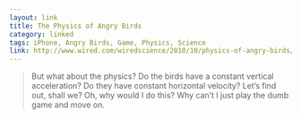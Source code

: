 ```yaml
---
layout: link
title: The Physics of Angry Birds
category: linked
tags: iPhone, Angry Birds, Game, Physics, Science
link: http://www.wired.com/wiredscience/2010/10/physics-of-angry-birds/
---
```


> But what about the physics? Do the birds have a constant vertical acceleration? Do they have constant horizontal velocity? Let’s find out, shall we? Oh, why would I do this? Why can’t I just play the dumb game and move on.